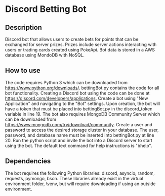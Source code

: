 # Discord Betting Bot

## Description
 Discord bot that allows users to create bets for points that can be exchanged for server prizes. Prizes include server actions interacting with users or trading cards created using PokeApi. Bot data is stored in a AWS database using MondoDB with NoSQL.
 
## How to use
 The code requires Python 3 which can be downloaded from https://www.python.org/downloads/. bettingBot.py contains the code for all bot functionality. Creating a Discord bot using the code can be done at https://discord.com/developers/applications. Create a bot using "New Application" and navigating to the "Bot" settings. Upon creation, the bot will have a token that must be placed into bettingBot.py in the discord_token variable in line 19. 
 The bot also requires MongoDB Community Server which can be downloaded from https://www.mongodb.com/try/download/community. Create a user and password to access the desired storage cluster in your database. The user, password, and database name must be inserted into bettingBot.py at line 20. Run the python script and invite the bot into a Discord server to start using the bot. The default text command for help instructions is "bhelp".
 
 ## Dependencies
  The bot requires the following Python libraries: discord, asyncio, random, requests, pymongo, bson. These libraries already exist in the virtual environment folder, \venv\, but will require downloading if using an outside environment.

